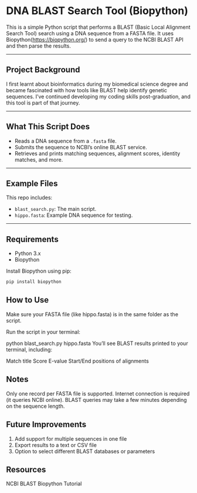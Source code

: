 #  DNA BLAST Search Tool (Biopython)

This is a simple Python script that performs a BLAST (Basic Local Alignment Search Tool) search using a DNA sequence from a FASTA file. It uses Biopython(https://biopython.org/) to send a query to the NCBI BLAST API and then parse the results.

---

##  Project Background

I first learnt about bioinformatics during my biomedical science degree and became fascinated with how tools like BLAST help identify genetic sequences. I’ve continued developing my coding skills post-graduation, and this tool is part of that journey.

---

##  What This Script Does

- Reads a DNA sequence from a `.fasta` file.
- Submits the sequence to NCBI’s online BLAST service.
- Retrieves and prints matching sequences, alignment scores, identity matches, and more.

---

##  Example Files

This repo includes:
- `blast_search.py`: The main script.
- `hippo.fasta`: Example DNA sequence for testing.

---

##  Requirements

- Python 3.x
- Biopython

Install Biopython using pip:

```bash
pip install biopython
```

## How to Use

Make sure your FASTA file (like hippo.fasta) is in the same folder as the script.

Run the script in your terminal:

python blast_search.py hippo.fasta
You’ll see BLAST results printed to your terminal, including:

Match title
Score
E-value
Start/End positions of alignments
  
 ## Notes

Only one record per FASTA file is supported.
Internet connection is required (it queries NCBI online).
BLAST queries may take a few minutes depending on the sequence length.
## Future Improvements

1. Add support for multiple sequences in one file
2. Export results to a text or CSV file
3. Option to select different BLAST databases or parameters

## Resources

NCBI BLAST
Biopython Tutorial

